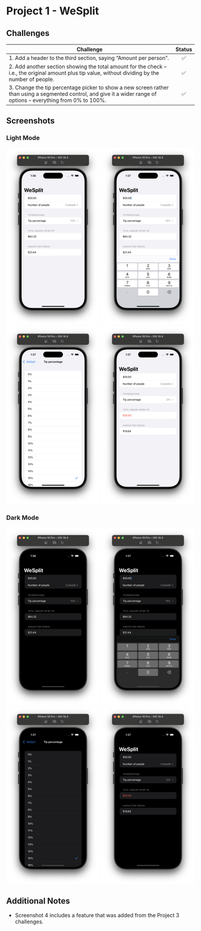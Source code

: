 # Project 1 - WeSplit

## Challenges

<!-- prettier-ignore -->
| Challenge | Status |
| --- | :---: |
| 1. Add a header to the third section, saying “Amount per person”. | ✅ |
| 2. Add another section showing the total amount for the check – i.e., the original amount plus tip value, without dividing by the number of people. | ✅ |
| 3. Change the tip percentage picker to show a new screen rather than using a segmented control, and give it a wider range of options – everything from 0% to 100%. | ✅ |

## Screenshots

### Light Mode

<div>
  <img src="Screenshots/01-Light.png" width="250">
  <img src="Screenshots/02-Light.png" width="250">
  <img src="Screenshots/03-Light.png" width="250">
  <img src="Screenshots/04-Light.png" width="250">
</div>

### Dark Mode

<div>
  <img src="Screenshots/01-Dark.png" width="250">
  <img src="Screenshots/02-Dark.png" width="250">
  <img src="Screenshots/03-Dark.png" width="250">
  <img src="Screenshots/04-Dark.png" width="250">
</div>

## Additional Notes

- Screenshot 4 includes a feature that was added from the Project 3 challenges.

